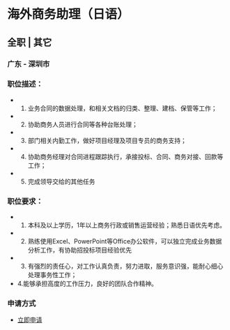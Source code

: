 
# 海外商务助理（日语）
## 全职  |  其它
### 广东 - 深圳市

### 职位描述：
- 1. 业务合同的数据处理，和相关文档的归类、整理、建档、保管等工作；
- 2. 协助商务人员进行合同等各种台账处理；
- 3. 部门相关内勤工作，做好项目经理及项目专员的商务支持；
- 4. 协助商务经理对合同进程跟踪执行，承接投标、合同、商务对接、回款等工作；
- 5. 完成领导交给的其他任务

### 职位要求：
- 1. 本科及以上学历，1年以上商务行政或销售运营经验；熟悉日语优先考虑。
- 2. 熟练使用Excel、PowerPoint等Office办公软件，可以独立完成业务数据分析工作，有协助招投标项目经验优先
- 3. 有强烈的责任心，对工作认真负责，努力进取，服务意识强，能耐心细心处理事务性工作；
- 4.能够承担高度的工作压力，良好的团队合作精神。
### 申请方式
- <a href="mailto:hr@tuya.com?subject=求职简历-海外商务助理（日语）-来自GitHub">立即申请</a>